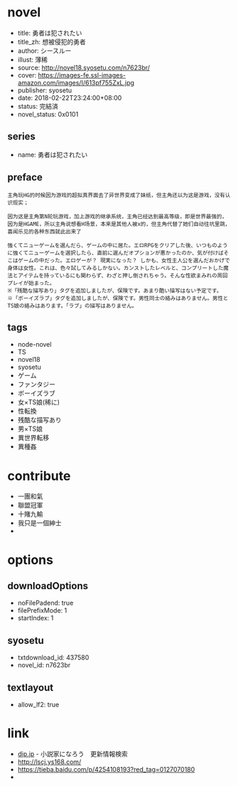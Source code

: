 # novel

- title: 勇者は犯されたい
- title_zh: 想被侵犯的勇者
- author: シースルー
- illust: 薄稀
- source: http://novel18.syosetu.com/n7623br/
- cover: https://images-fe.ssl-images-amazon.com/images/I/613pf755ZxL.jpg
- publisher: syosetu
- date: 2018-02-22T23:24:00+08:00
- status: 完結済
- novel_status: 0x0101

## series

- name: 勇者は犯されたい

## preface


```
主角玩HG的时候因为游戏的超拟真界面去了异世界变成了妹纸，但主角还以为这是游戏，没有认识现实；

因为这是主角第N轮玩游戏，加上游戏的继承系统，主角已经达到最高等级，即是世界最强的，因为是HGAME，所以主角说想看H场景，本来是其他人被x的，但主角代替了她们自动往坑里跳，喜闻乐见的各种东西就此出来了

強くてニューゲームを選んだら、ゲームの中に居た。エロRPGをクリアした後、いつものように強くてニューゲームを選択したら、直前に選んだオプションが悪かったのか、気が付けばそこはゲームの中だった。エロゲーが？ 現実になった？ しかも、女性主人公を選んだおかげで身体は女性。これは、色々試してみるしかない。カンストしたレベルと、コンプリートした魔法とアイテムを持っているにも関わらず、わざと押し倒されちゃう。そんな性欲まみれの周回プレイが始まった。
※「残酷な描写あり」タグを追加しましたが、保険です。あまり酷い描写はない予定です。
※「ボーイズラブ」タグを追加しましたが、保険です。男性同士の絡みはありません。男性とTS娘の絡みはあります。「ラブ」の描写はありません。
```

## tags

- node-novel
- TS
- novel18
- syosetu
- ゲーム
- ファンタジー
- ボーイズラブ
- 女×TS娘(稀に)
- 性転換
- 残酷な描写あり
- 男×TS娘
- 異世界転移
- 異種姦

# contribute

- 一團和氣
- 聯盟冠軍
- 十賭九輸
- 我只是一個紳士
-

# options

## downloadOptions

- noFilePadend: true
- filePrefixMode: 1
- startIndex: 1

## syosetu

- txtdownload_id: 437580
- novel_id: n7623br

## textlayout

- allow_lf2: true

# link

- [dip.jp](https://narou18.nar.jp/search.php?text=n7623br&novel=all&genre=all&new_genre=all&length=0&down=0&up=100) - 小説家になろう　更新情報検索
- http://lscj.ys168.com/
- https://tieba.baidu.com/p/4254108193?red_tag=0127070180
-


